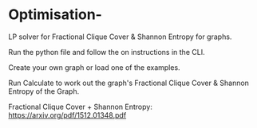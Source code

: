 # Optimisation-
LP solver for Fractional Clique Cover &amp; Shannon Entropy for graphs. 

Run the python file and follow the on instructions in the CLI.

Create your own graph or load one of the examples. 

Run Calculate to work out the graph's Fractional Clique Cover & Shannon Entropy of the Graph.

Fractional Clique Cover + Shannon Entropy: https://arxiv.org/pdf/1512.01348.pdf
